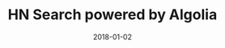 ---
layout: site
title: "HN Search powered by Algolia"
date: 2018-01-02
categories: [developer-tools]
version: 1.5.8
major: 1
minor: 5
patch: 8
slug: hn-algolia
link: https://hn.algolia.com/
submitter: lpolepeddi
permalink: /sites/:slug
---